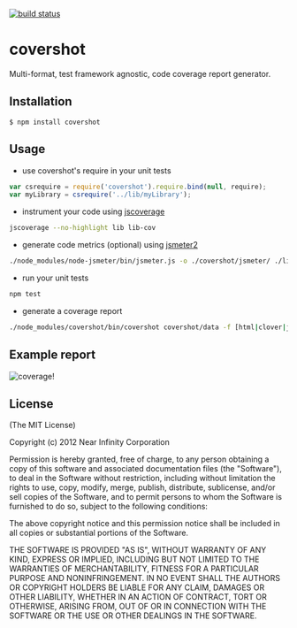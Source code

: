 [![build status](https://secure.travis-ci.org/nearinfinity/node-covershot.png)](http://travis-ci.org/nearinfinity/node-covershot)
# covershot

Multi-format, test framework agnostic, code coverage report generator.

## Installation
 
    $ npm install covershot

## Usage

- use covershot's require in your unit tests

```javascript
var csrequire = require('covershot').require.bind(null, require);
var myLibrary = csrequire('../lib/myLibrary');
```

- instrument your code using [jscoverage](http://siliconforks.com/jscoverage/)

```bash
jscoverage --no-highlight lib lib-cov
```

- generate code metrics (optional) using [jsmeter2](https://github.com/joeferner/node-jsmeter)

```bash
./node_modules/node-jsmeter/bin/jsmeter.js -o ./covershot/jsmeter/ ./lib/
```

- run your unit tests

```bash
npm test
```

- generate a coverage report

```bash
./node_modules/covershot/bin/covershot covershot/data -f [html|clover|json]
```

## Example report

![coverage!](https://github.com/nearinfinity/node-covershot/raw/master/examples/coverage.png)

### 

## License

(The MIT License)

Copyright (c) 2012 Near Infinity Corporation

Permission is hereby granted, free of charge, to any person obtaining
a copy of this software and associated documentation files (the
"Software"), to deal in the Software without restriction, including
without limitation the rights to use, copy, modify, merge, publish,
distribute, sublicense, and/or sell copies of the Software, and to
permit persons to whom the Software is furnished to do so, subject to
the following conditions:

The above copyright notice and this permission notice shall be
included in all copies or substantial portions of the Software.

THE SOFTWARE IS PROVIDED "AS IS", WITHOUT WARRANTY OF ANY KIND,
EXPRESS OR IMPLIED, INCLUDING BUT NOT LIMITED TO THE WARRANTIES OF
MERCHANTABILITY, FITNESS FOR A PARTICULAR PURPOSE AND
NONINFRINGEMENT. IN NO EVENT SHALL THE AUTHORS OR COPYRIGHT HOLDERS BE
LIABLE FOR ANY CLAIM, DAMAGES OR OTHER LIABILITY, WHETHER IN AN ACTION
OF CONTRACT, TORT OR OTHERWISE, ARISING FROM, OUT OF OR IN CONNECTION
WITH THE SOFTWARE OR THE USE OR OTHER DEALINGS IN THE SOFTWARE.
